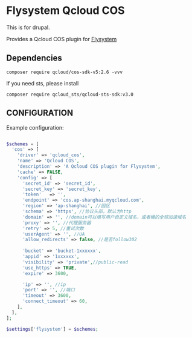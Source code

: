 # Flysystem Qcloud COS

This is for drupal.

Provides a Qcloud COS plugin for [Flysystem](https://www.drupal.org/project/flysystem)

## Dependencies

`composer require qcloud/cos-sdk-v5:2.6 -vvv`

If you need sts, please install

`composer require qcloud_sts/qcloud-sts-sdk:v3.0`

## CONFIGURATION

Example configuration:

```php

$schemes = [
  'cos' => [
    'driver' => 'qcloud_cos',
    'name' => 'Qcloud COS',
    'description' => 'A Qcloud COS plugin for Flysystem',
    'cache' => FALSE,
    'config' => [
      'secret_id' => 'secret_id',
      'secret_key' => 'secret_key',
      'token'   => '',
      'endpoint' => 'cos.ap-shanghai.myqcloud.com',
      'region' => 'ap-shanghai', //园区
      'schema' => 'https', //协议头部，默认为http
      'domain' => '', //domain可以填写用户自定义域名，或者桶的全球加速域名
      'proxy' => '', //代理服务器
      'retry' => 5, //重试次数
      'userAgent' => '', //UA
      'allow_redirects' => false, //是否follow302
      
      'bucket' => 'bucket-1xxxxxx',
      'appid' => '1xxxxxx',
      'visibility' => 'private',//public-read
      'use_https' => TRUE,
      'expire' => 3600,

      'ip' => '', //ip
      'port' => '', //端口
      'timeout' => 3600,
      'connect_timeout' => 60,
    ],
  ],
];

$settings['flysystem'] = $schemes;

```
